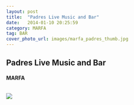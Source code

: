 ```yaml
---
layout: post
title:  "Padres Live Music and Bar"
date:   2014-01-10 20:25:59
category: MARFA
tag: BAR
cover_photo_url: images/marfa_padres_thumb.jpg
---
```


<div class="section-title">
  <h2>Padres Live Music and Bar</h2>
    <h4>MARFA</h4>
    <div class="divider-border"></div>
</div> 
<div class="column small-6">
    <p>
    </p>
<div class="column small-6">
    <img src="{{ "/images/marfa_padres_thumb.jpg" | prepend: site.baseurl }}">
</div>   

